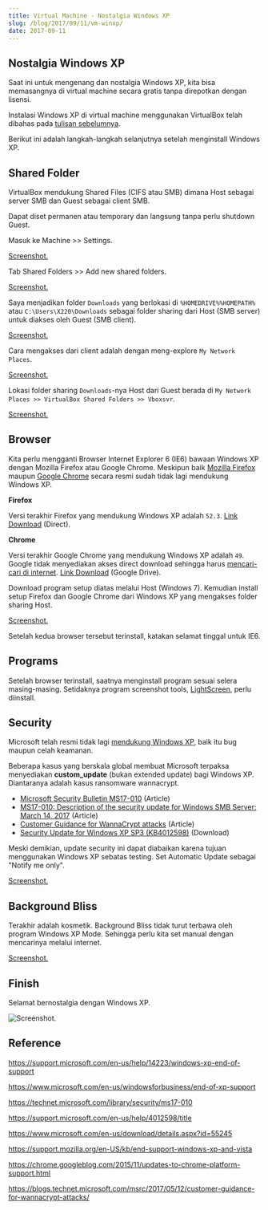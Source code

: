 ```yaml
---
title: Virtual Machine - Nostalgia Windows XP
slug: /blog/2017/09/11/vm-winxp/
date: 2017-09-11
---
```


## Nostalgia Windows XP

Saat ini untuk mengenang dan nostalgia Windows XP, kita bisa memasangnya di 
virtual machine secara gratis tanpa direpotkan dengan lisensi.

Instalasi Windows XP di virtual machine menggunakan VirtualBox telah dibahas
pada [tulisan sebelumnya][6]. 

Berikut ini adalah langkah-langkah selanjutnya setelah menginstall Windows XP.

## Shared Folder

VirtualBox mendukung Shared Files (CIFS atau SMB) dimana Host sebagai server SMB
dan Guest sebagai client SMB.

Dapat diset permanen atau temporary dan langsung tanpa perlu shutdown Guest.

Masuk ke Machine >> Settings.

[Screenshot.](https://res.cloudinary.com/ijortengab/image/upload/v1/ijortengab.id/screenshot.1182.png)

Tab Shared Folders >> Add new shared folders.

[Screenshot.](https://res.cloudinary.com/ijortengab/image/upload/v1/ijortengab.id/screenshot.1183.png)

Saya menjadikan folder `Downloads` yang berlokasi di `%HOMEDRIVE%%HOMEPATH%`
atau `C:\Users\X220\Downloads` sebagai folder sharing dari Host (SMB server) 
untuk diakses oleh Guest (SMB client).

[Screenshot.](https://res.cloudinary.com/ijortengab/image/upload/v1/ijortengab.id/screenshot.1184.png)

Cara mengakses dari client adalah dengan meng-explore `My Network Places`. 

[Screenshot.](https://res.cloudinary.com/ijortengab/image/upload/v1/ijortengab.id/screenshot.1185.png)

Lokasi folder sharing `Downloads`-nya Host dari Guest berada di
`My Network Places >> VirtualBox Shared Folders >> Vboxsvr`.

[Screenshot.](https://res.cloudinary.com/ijortengab/image/upload/v1/ijortengab.id/screenshot.1186.png)

## Browser

Kita perlu mengganti Browser Internet Explorer 6 (IE6) bawaan Windows XP dengan 
Mozilla Firefox atau Google Chrome. Meskipun baik [Mozilla Firefox][9] maupun 
[Google Chrome][10] secara resmi sudah tidak lagi mendukung Windows XP.

**Firefox**

Versi terakhir Firefox yang mendukung Windows XP adalah `52.3`. 
[Link Download][7] (Direct).

**Chrome**

Versi terakhir Google Chrome yang mendukung Windows XP adalah `49`. Google 
tidak menyediakan akses direct download sehingga harus 
[mencari-cari di internet][5]. [Link Download][8] (Google Drive).

Download program setup diatas melalui Host (Windows 7). Kemudian install setup 
Firefox dan Google Chrome dari Windows XP yang mengakses folder sharing Host.

[Screenshot.](https://res.cloudinary.com/ijortengab/image/upload/v1/ijortengab.id/screenshotxp.1.png)

Setelah kedua browser tersebut terinstall, katakan selamat tinggal untuk IE6.

## Programs

Setelah browser terinstall, saatnya menginstall program sesuai selera 
masing-masing. Setidaknya program screenshot tools, [LightScreen], perlu 
diinstall.

## Security

Microsoft telah resmi tidak lagi [mendukung Windows XP][1], baik itu bug maupun 
celah keamanan.

Beberapa kasus yang berskala global membuat Microsoft terpaksa menyediakan
**custom_update** (bukan extended update) bagi Windows XP. Diantaranya adalah
kasus ransomware wannacrypt.

 - [Microsoft Security Bulletin MS17-010][2] (Article)
 - [MS17-010: Description of the security update for Windows SMB Server: March 14, 2017][3] (Article)
 - [Customer Guidance for WannaCrypt attacks][11] (Article)
 - [Security Update for Windows XP SP3 (KB4012598)][4] (Download)

Meski demikian, update security ini dapat diabaikan karena tujuan menggunakan
Windows XP sebatas testing. Set Automatic Update sebagai "Notify me only".

[Screenshot.](https://res.cloudinary.com/ijortengab/image/upload/v1/ijortengab.id/screenshotxp.10.png)
 
## Background Bliss

Terakhir adalah kosmetik. Background Bliss tidak turut terbawa oleh program 
Windows XP Mode. Sehingga perlu kita set manual dengan mencarinya melalui 
internet.

[Screenshot.](https://res.cloudinary.com/ijortengab/image/upload/v1/ijortengab.id/screenshotxp.2.png)

## Finish

Selamat bernostalgia dengan Windows XP.

![Screenshot.](https://res.cloudinary.com/ijortengab/image/upload/v1/ijortengab.id/screenshotxp.3.png)

## Reference

[1]: https://support.microsoft.com/en-us/help/14223/windows-xp-end-of-support

https://support.microsoft.com/en-us/help/14223/windows-xp-end-of-support

https://www.microsoft.com/en-us/windowsforbusiness/end-of-xp-support

[2]: https://technet.microsoft.com/library/security/ms17-010

https://technet.microsoft.com/library/security/ms17-010

[3]: https://support.microsoft.com/en-us/help/4012598/title

https://support.microsoft.com/en-us/help/4012598/title

[4]: https://www.microsoft.com/en-us/download/details.aspx?id=55245

https://www.microsoft.com/en-us/download/details.aspx?id=55245

[5]: /blog/2017/09/10/google-chrome-for-windows-xp-v49-offline-installer-standalone/

[6]: /blog/2017/09/07/vm-install-windows-legal-dan-gratis/

[7]: https://download-sha1.cdn.mozilla.net/pub/firefox/releases/52.3.0esr/win32-sha1/en-US/Firefox%20Setup%2052.3.0esr.exe

[8]: https://drive.google.com/open?id=0BxWiel2cIcRaRXNtYjlfbWw4Sm8

[9]: https://support.mozilla.org/en-US/kb/end-support-windows-xp-and-vista

https://support.mozilla.org/en-US/kb/end-support-windows-xp-and-vista

[10]: https://chrome.googleblog.com/2015/11/updates-to-chrome-platform-support.html

https://chrome.googleblog.com/2015/11/updates-to-chrome-platform-support.html

[11]: https://blogs.technet.microsoft.com/msrc/2017/05/12/customer-guidance-for-wannacrypt-attacks/

https://blogs.technet.microsoft.com/msrc/2017/05/12/customer-guidance-for-wannacrypt-attacks/

[LightScreen]: http://lightscreen.com.ar/